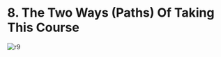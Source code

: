 # 8. The Two Ways (Paths) Of Taking This Course

![r9](https://user-images.githubusercontent.com/50626798/232571728-d6abe34b-6dd3-4fba-bfac-7cf27ba39797.png)
